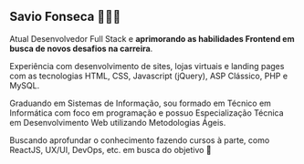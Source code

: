 ## Savio Fonseca 👨🏻‍💻

Atual Desenvolvedor Full Stack e **aprimorando as habilidades Frontend em busca de novos desafios na carreira**.

Experiência com desenvolvimento de sites, lojas virtuais e landing pages com as tecnologias HTML, CSS, Javascript (jQuery), ASP Clássico, PHP e MySQL.

Graduando em Sistemas de Informação, sou formado em Técnico em Informática com foco em programação e possuo Especialização Técnica em Desenvolvimento Web utilizando Metodologias Ágeis.

Buscando aprofundar o conhecimento fazendo cursos à parte, como ReactJS, UX/UI, DevOps, etc. em busca do objetivo 🚀

<!--
**savifon/savifon** is a ✨ _special_ ✨ repository because its `README.md` (this file) appears on your GitHub profile.

Here are some ideas to get you started:

- 🔭 I’m currently working on ...
- 🌱 I’m currently learning ...
- 👯 I’m looking to collaborate on ...
- 🤔 I’m looking for help with ...
- 💬 Ask me about ...
- 📫 How to reach me: ...
- 😄 Pronouns: ...
- ⚡ Fun fact: ...
-->
